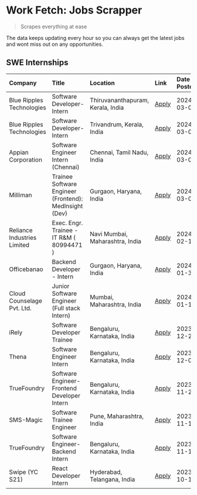 # Work Fetch: Jobs Scrapper
> Scrapes everything at ease

The data keeps updating every hour so you can always get the latest jobs and wont miss out on any opportunities.

## SWE Internships
<!--START_SECTION:workfetch-->
| Company                     | Title                                                  | Location                          | Link                                                                                                                                                                                                                                                                       | Date Posted   |
|:----------------------------|:-------------------------------------------------------|:----------------------------------|:---------------------------------------------------------------------------------------------------------------------------------------------------------------------------------------------------------------------------------------------------------------------------|:--------------|
| Blue Ripples Technologies   | Software Developer- Intern                             | Thiruvananthapuram, Kerala, India | [Apply](https://in.linkedin.com/jobs/view/software-developer-intern-at-blue-ripples-technologies-3850505983?refId=V8Db%2Byur%2BzTZkQjUoF66WQ%3D%3D&trackingId=FTbPpjdj8mzVmuCDoqzZmw%3D%3D&position=18&pageNum=0&trk=public_jobs_jserp-result_search-card)                 | 2024-03-09    |
| Blue Ripples Technologies   | Software Developer- Intern                             | Trivandrum, Kerala, India         | [Apply](https://in.linkedin.com/jobs/view/software-developer-intern-at-blue-ripples-technologies-3850694934?refId=V8Db%2Byur%2BzTZkQjUoF66WQ%3D%3D&trackingId=0t%2FWVVMyee6EkC0hH0zWFw%3D%3D&position=17&pageNum=0&trk=public_jobs_jserp-result_search-card)               | 2024-03-08    |
| Appian Corporation          | Software Engineer Intern (Chennai)                     | Chennai, Tamil Nadu, India        | [Apply](https://in.linkedin.com/jobs/view/software-engineer-intern-chennai-at-appian-corporation-3848335036?refId=V8Db%2Byur%2BzTZkQjUoF66WQ%3D%3D&trackingId=%2FZ%2FvGktDE4XPjrvj%2FctWqA%3D%3D&position=6&pageNum=0&trk=public_jobs_jserp-result_search-card)            | 2024-03-07    |
| Milliman                    | Trainee Software Engineer (Frontend): MedInsight (Dev) | Gurgaon, Haryana, India           | [Apply](https://in.linkedin.com/jobs/view/trainee-software-engineer-frontend-medinsight-dev-at-milliman-3792874280?refId=V8Db%2Byur%2BzTZkQjUoF66WQ%3D%3D&trackingId=9dlgSKrky%2BLAQOSfsWu7rw%3D%3D&position=5&pageNum=0&trk=public_jobs_jserp-result_search-card)         | 2024-03-01    |
| Reliance Industries Limited | Exec. Engr. Trainee - IT R&M ( 80994471 )              | Navi Mumbai, Maharashtra, India   | [Apply](https://in.linkedin.com/jobs/view/exec-engr-trainee-it-r-m-80994471-at-reliance-industries-limited-3850269171?refId=V8Db%2Byur%2BzTZkQjUoF66WQ%3D%3D&trackingId=XaW1yhQtBBn3gevV7KNvfQ%3D%3D&position=23&pageNum=0&trk=public_jobs_jserp-result_search-card)       | 2024-02-12    |
| Officebanao                 | Backend Developer - Intern                             | Gurgaon, Haryana, India           | [Apply](https://in.linkedin.com/jobs/view/backend-developer-intern-at-officebanao-3814263731?refId=V8Db%2Byur%2BzTZkQjUoF66WQ%3D%3D&trackingId=jiRSZUydaArNM83mYVqerA%3D%3D&position=21&pageNum=0&trk=public_jobs_jserp-result_search-card)                                | 2024-01-31    |
| Cloud Counselage Pvt. Ltd.  | Junior Software Engineer (Full stack Intern)           | Mumbai, Maharashtra, India        | [Apply](https://in.linkedin.com/jobs/view/junior-software-engineer-full-stack-intern-at-cloud-counselage-pvt-ltd-3803132814?refId=V8Db%2Byur%2BzTZkQjUoF66WQ%3D%3D&trackingId=5DsJPbXFWh2wt4f4u9AqVA%3D%3D&position=22&pageNum=0&trk=public_jobs_jserp-result_search-card) | 2024-01-11    |
| iRely                       | Software Developer Trainee                             | Bengaluru, Karnataka, India       | [Apply](https://in.linkedin.com/jobs/view/software-developer-trainee-at-irely-3801577534?refId=V8Db%2Byur%2BzTZkQjUoF66WQ%3D%3D&trackingId=fIHAQN3hyNTgmuhhliohjA%3D%3D&position=10&pageNum=0&trk=public_jobs_jserp-result_search-card)                                    | 2023-12-22    |
| Thena                       | Software Engineer Intern                               | Bengaluru, Karnataka, India       | [Apply](https://in.linkedin.com/jobs/view/software-engineer-intern-at-thena-3778731751?refId=V8Db%2Byur%2BzTZkQjUoF66WQ%3D%3D&trackingId=yNlQM7%2Bls0h5kKscHuml%2Bw%3D%3D&position=13&pageNum=0&trk=public_jobs_jserp-result_search-card)                                  | 2023-12-05    |
| TrueFoundry                 | Software Engineer- Frontend Developer Intern           | Bengaluru, Karnataka, India       | [Apply](https://in.linkedin.com/jobs/view/software-engineer-frontend-developer-intern-at-truefoundry-3790095058?refId=V8Db%2Byur%2BzTZkQjUoF66WQ%3D%3D&trackingId=cLGSjX5iFWa9as%2FanMZtPQ%3D%3D&position=12&pageNum=0&trk=public_jobs_jserp-result_search-card)           | 2023-11-24    |
| SMS-Magic                   | Software Trainee Engineer                              | Pune, Maharashtra, India          | [Apply](https://in.linkedin.com/jobs/view/software-trainee-engineer-at-sms-magic-3761409781?refId=V8Db%2Byur%2BzTZkQjUoF66WQ%3D%3D&trackingId=eQZEK1%2BSo4alMzMLG3MVrw%3D%3D&position=24&pageNum=0&trk=public_jobs_jserp-result_search-card)                               | 2023-11-16    |
| TrueFoundry                 | Software Engineer-Backend Intern                       | Bengaluru, Karnataka, India       | [Apply](https://in.linkedin.com/jobs/view/software-engineer-backend-intern-at-truefoundry-3779508170?refId=V8Db%2Byur%2BzTZkQjUoF66WQ%3D%3D&trackingId=ZMZZILT3vSDDc89bpAEz6Q%3D%3D&position=25&pageNum=0&trk=public_jobs_jserp-result_search-card)                        | 2023-11-10    |
| Swipe (YC S21)              | React Developer Intern                                 | Hyderabad, Telangana, India       | [Apply](https://in.linkedin.com/jobs/view/react-developer-intern-at-swipe-yc-s21-3737600089?refId=V8Db%2Byur%2BzTZkQjUoF66WQ%3D%3D&trackingId=OAUanTkNoHKYpEJgIDd5BA%3D%3D&position=14&pageNum=0&trk=public_jobs_jserp-result_search-card)                                 | 2023-10-13    |
<!--END_SECTION:workfetch-->
